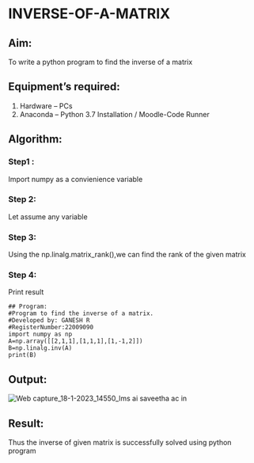 # INVERSE-OF-A-MATRIX
## Aim:
To write a python program to find the inverse of a matrix
## Equipment’s required:
1. 	Hardware – PCs
2. 	Anaconda – Python 3.7 Installation / Moodle-Code Runner
## Algorithm:
### Step1 : 
Import numpy as a convienience variable
### Step 2: 
Let assume any variable
### Step 3: 
Using the np.linalg.matrix_rank(),we can find the rank of the given matrix
### Step 4: 
Print result
```
## Program:
#Program to find the inverse of a matrix.
#Developed by: GANESH R
#RegisterNumber:22009090
import numpy as np
A=np.array([[2,1,1],[1,1,1],[1,-1,2]])
B=np.linalg.inv(A)
print(B)
```
## Output:
![Web capture_18-1-2023_14550_lms ai saveetha ac in](https://user-images.githubusercontent.com/120884552/213123020-f5ad4de8-ea26-43fa-abcf-662ff1ca2c4f.png)



## Result:
Thus the inverse of given matrix is successfully solved using python program

